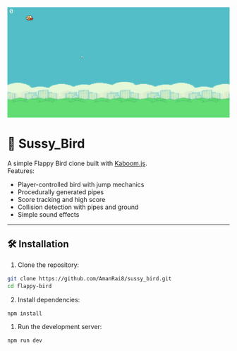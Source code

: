 <img src="./mygame/public/game.gif" alt="banner gif" width="1200" height="250">

# 🦅 Sussy_Bird

A simple Flappy Bird clone built with [Kaboom.js](https://kaboomjs.com/).  
Features:

- Player-controlled bird with jump mechanics
- Procedurally generated pipes
- Score tracking and high score
- Collision detection with pipes and ground
- Simple sound effects

---

## 🛠️ Installation

1. Clone the repository:

```bash
git clone https://github.com/AmanRai8/sussy_bird.git
cd flappy-bird
```

2. Install dependencies:

```bash
npm install
```

1. Run the development server:

```bash
npm run dev
```
